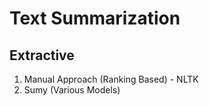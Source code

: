 # Text Summarization

## Extractive

1. Manual Approach (Ranking Based) - NLTK
2. Sumy (Various Models)
